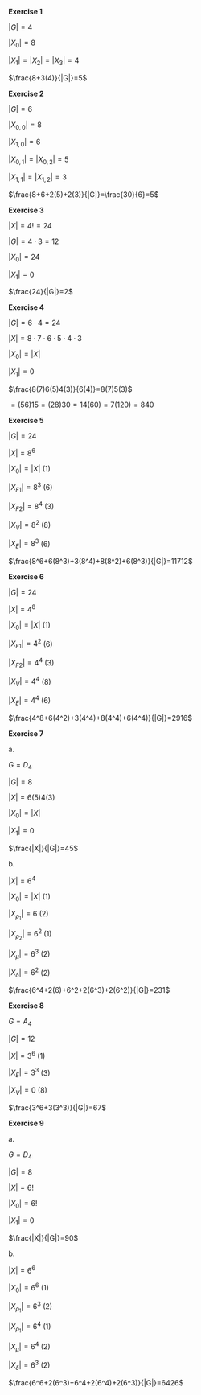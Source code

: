**Exercise 1**

$|G|=4$

$|X_0|=8$

$|X_1|=|X_2|=|X_3|=4$

$\frac{8+3(4)}{|G|}=5$



**Exercise 2**

$|G|=6$

$|X_{0,0}|=8$

$|X_{1,0}|=6$

$|X_{0,1}|=|X_{0,2}|=5$

$|X_{1,1}|=|X_{1,2}|=3$

$\frac{8+6+2(5)+2(3)}{|G|}=\frac{30}{6}=5$



**Exercise 3**

$|X|=4!=24$

$|G|=4\cdot 3=12$

$|X_0|=24$

$|X_1|=0$

$\frac{24}{|G|}=2$



**Exercise 4**

$|G|=6\cdot 4=24$

$|X|=8\cdot7\cdot6\cdot5\cdot4\cdot3$

$|X_0|=|X|$

$|X_1|=0$

$\frac{8(7)6(5)4(3)}{6(4)}=8(7)5(3)$

$=(56)15=(28)30=14(60)=7(120)=840$ 



**Exercise 5**

$|G|=24$

$|X|=8^6$

$|X_0|=|X|$ (1)

$|X_{F1}|=8^3$ (6)

$|X_{F2}|=8^4$ (3)

$|X_V|=8^2$ (8)

$|X_E|=8^3$ (6)

$\frac{8^6+6(8^3)+3(8^4)+8(8^2)+6(8^3)}{|G|}=11712$



**Exercise 6**

$|G|=24$

$|X|=4^8$

$|X_0|=|X|$ (1)

$|X_{F1}|=4^2$ (6)

$|X_{F2}|=4^4$ (3)

$|X_V|=4^4$ (8)

$|X_E|=4^4$ (6)

$\frac{4^8+6(4^2)+3(4^4)+8(4^4)+6(4^4)}{|G|}=2916$



**Exercise 7**

a.

$G=D_4$

$|G|=8$

$|X|=6(5)4(3)$

$|X_{0}|=|X|$

$|X_{1}|=0$

$\frac{|X|}{|G|}=45$

b.

$|X|=6^4$

$|X_{0}|=|X|$ (1)

$|X_{\rho_1}|=6$ (2)

$|X_{\rho_2}|=6^2$ (1)

$|X_{\mu}|=6^3$ (2)

$|X_{\delta}|=6^2$ (2)

$\frac{6^4+2(6)+6^2+2(6^3)+2(6^2)}{|G|}=231$



**Exercise 8**

$G=A_4$

$|G|=12$

$|X|=3^6$ (1)

$|X_E|=3^3$ (3)

$|X_V|=0$ (8)

$\frac{3^6+3(3^3)}{|G|}=67$



**Exercise 9**

a.

$G=D_4$

$|G|=8$

$|X|=6!$

$|X_0|=6!$

$|X_1|=0$

$\frac{|X|}{|G|}=90$

b.

$|X|=6^6$

$|X_0|=6^6$ (1)

$|X_{\rho_1}|=6^3$ (2)

$|X_{\rho_1}|=6^4$ (1)

$|X_{\mu}|=6^4$ (2)

$|X_{\delta}|=6^3$ (2)

$\frac{6^6+2(6^3)+6^4+2(6^4)+2(6^3)}{|G|}=6426$
